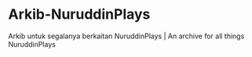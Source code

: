 # Arkib-NuruddinPlays
Arkib untuk segalanya berkaitan NuruddinPlays | An archive for all things NuruddinPlays
